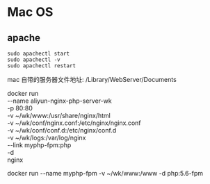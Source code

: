 # Mac OS

## apache

```
sudo apachectl start
sudo apachectl -v
sudo apachectl restart
```
mac 自带的服务器文件地址:
/Library/WebServer/Documents



docker run \
--name aliyun-nginx-php-server-wk \
-p 80:80 \
-v ~/wk/www:/usr/share/nginx/html \
-v ~/wk/conf/nginx.conf:/etc/nginx/nginx.conf \
-v ~/wk/conf/conf.d:/etc/nginx/conf.d \
-v ~/wk/logs:/var/log/nginx \
--link myphp-fpm:php \
-d \
nginx

docker run --name  myphp-fpm -v ~/wk/www:/www  -d php:5.6-fpm